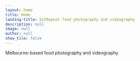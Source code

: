 ```yaml
---
layout: home
title: Home
landing-title: EatRepeat food photography and videography
description: null
image: null
author: null
show_tile: false
---
```


Melbourne-based food photography and videography
